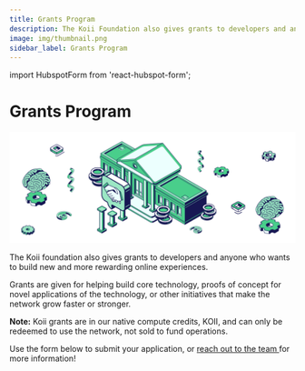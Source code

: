 ```yaml
---
title: Grants Program
description: The Koii Foundation also gives grants to developers and anyone who wants to build new and more rewarding online experiences.
image: img/thumbnail.png
sidebar_label: Grants Program
---
```


import HubspotForm from 'react-hubspot-form';

# Grants Program
![banner](img/Grants%20Program.svg)

The Koii foundation also gives grants to developers and anyone who wants to build new and more rewarding online experiences.&#x20;

Grants are given for helping build core technology, proofs of concept for novel applications of the technology, or other initiatives that make the network grow faster or stronger.

**Note:** Koii grants are in our native compute credits, KOII, and can only be redeemed to use the network, not sold to fund operations.&#x20;

Use the form below to submit your application, or [reach out to the team ](mailto:hello@koii.network)for more information!

<HubspotForm
   portalId="20249188"
   formId='164661e2-bfea-4f7b-9970-3fb1d789a8ca'
   />
